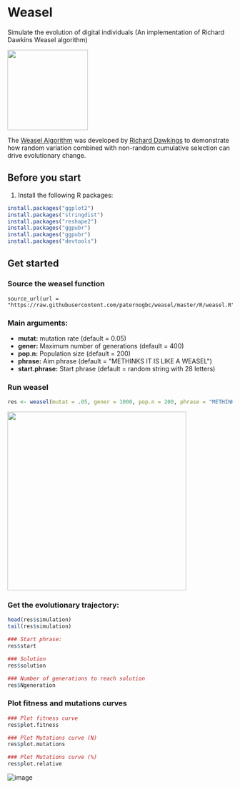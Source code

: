 # Weasel

Simulate the evolution of digital individuals (An implementation of Richard Dawkins Weasel algorithm)

<img src="https://raw.githubusercontent.com/paternogbc/weasel/master/img/weasel_logo.jpg" width="180">

The [Weasel Algorithm](https://en.wikipedia.org/wiki/Weasel_program) was developed by [Richard Dawkings](https://en.wikipedia.org/wiki/Richard_Dawkins) to demonstrate how random variation combined with non-random cumulative selection can drive evolutionary change. 

## Before you start

1. Install the following R packages:  

```r
install.packages("ggplot2")
install.packages("stringdist")
install.packages("reshape2")
install.packages("ggpubr")
install.packages("ggpubr")
install.packages("devtools")
```

## Get started

### Source the weasel function

```{r}
source_url(url = "https://raw.githubusercontent.com/paternogbc/weasel/master/R/weasel.R")
```

### Main arguments:

- __mutat:__ mutation rate (default = 0.05)  
- __gener:__ Maximum number of generations (default = 400)  
- __pop.n:__ Population size (default = 200)  
- __phrase:__ Aim phrase (default = "METHINKS IT IS LIKE A WEASEL")  
- __start.phrase:__ Start phrase (default = random string with 28 letters)  

### Run weasel
```r
res <- weasel(mutat = .05, gener = 1000, pop.n = 200, phrase = "METHINKS IT IS LIKE A WEASEL")
```

<img src="https://raw.githubusercontent.com/paternogbc/weasel/master/img/run.gif" width="400">

### Get the evolutionary trajectory:
```r
head(res$simulation)
tail(res$simulation)

### Start phrase:
res$start

### Solution
res$solution

### Number of generations to reach solution
res$Ngeneration
```

### Plot fitness and mutations curves

```r
### Plot fitness curve
res$plot.fitness

### Plot Mutations curve (N)
res$plot.mutations

### Plot Mutations curve (%)
res$plot.relative
```

![image](https://user-images.githubusercontent.com/9639481/47270094-fcc01180-d53c-11e8-99b4-a9a0f8f0a30d.png)